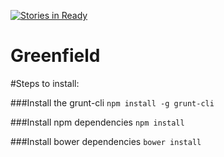 [![Stories in Ready](https://badge.waffle.io/desertsharks/greenfield.png?label=ready&title=Ready)](https://waffle.io/desertsharks/greenfield)
# Greenfield

#Steps to install:

###Install the grunt-cli
  `npm install -g grunt-cli`

###Install npm dependencies
  `npm install`

###Install bower dependencies
  `bower install`
